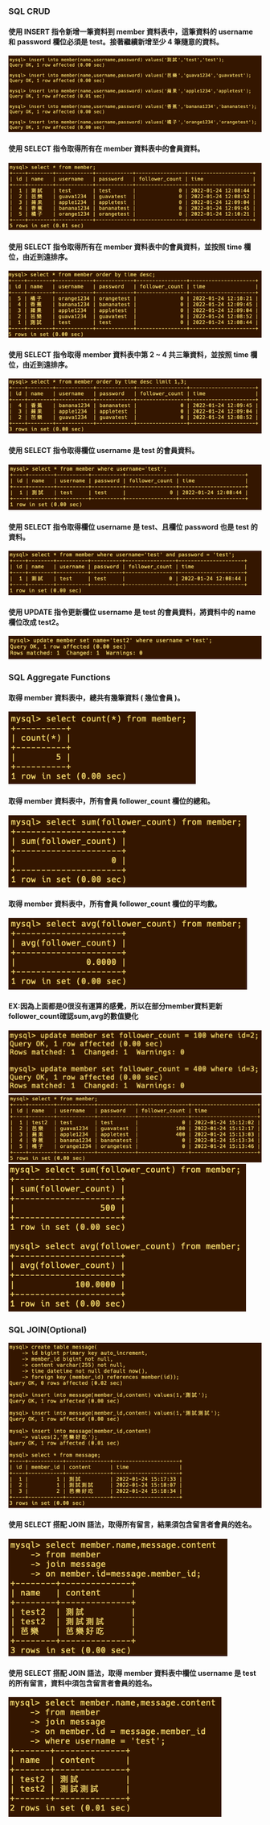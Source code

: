 ### SQL CRUD

#### 使用 INSERT 指令新增一筆資料到 member 資料表中，這筆資料的 username 和 password 欄位必須是 test。接著繼續新增至少 4 筆隨意的資料。
<img src="./img/3-1.png">

#### 使用 SELECT 指令取得所有在 member 資料表中的會員資料。
<img src="./img/3-2.png">

#### 使用 SELECT 指令取得所有在 member 資料表中的會員資料，並按照 time 欄位，由近到遠排序。
<img src="./img/3-3.png">

#### 使用 SELECT 指令取得 member 資料表中第 2 ~ 4 共三筆資料，並按照 time 欄位，由近到遠排序。
<img src="./img/3-4.png">

#### 使用 SELECT 指令取得欄位 username 是 test 的會員資料。
<img src="./img/3-5.png">

#### 使用 SELECT 指令取得欄位 username 是 test、且欄位 password 也是 test 的資料。
<img src="./img/3-6.png">

#### 使用 UPDATE 指令更新欄位 username 是 test 的會員資料，將資料中的 name 欄位改成 test2。
<img src="./img/3-7.png">

### SQL Aggregate Functions

#### 取得 member 資料表中，總共有幾筆資料 ( 幾位會員 )。
<img src="./img/4-1.png">

#### 取得 member 資料表中，所有會員 follower_count 欄位的總和。
<img src="./img/4-2.png">

#### 取得 member 資料表中，所有會員 follower_count 欄位的平均數。
<img src="./img/4-3.png">

#### EX:因為上面都是0很沒有運算的感覺，所以在部分member資料更新follower_count確認sum,avg的數值變化
<img src="./img/4-4-1.png">
<img src="./img/4-4-2.png">
<img src="./img/4-4-3.png">

### SQL JOIN(Optional)

<img src="./img/5-0.png">

#### 使用 SELECT 搭配 JOIN 語法，取得所有留言，結果須包含留言者會員的姓名。
<img src="./img/5-1.png">

#### 使用 SELECT 搭配 JOIN 語法，取得 member 資料表中欄位 username 是 test 的所有留言，資料中須包含留言者會員的姓名。
<img src="./img/5-2.png">